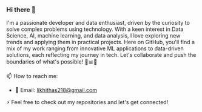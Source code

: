 ### Hi there 👋

I'm a passionate developer and data enthusiast, driven by the curiosity to solve complex problems using technology. With a keen interest in Data Science,  AI, machine learning, and data analysis, I love exploring new trends and applying them in practical projects. Here on GitHub, you'll find a mix of my work ranging from innovative ML applications to data-driven solutions, each reflecting my journey in tech. Let's collaborate and push the boundaries of what's possible! 🚀📊🤖

📫 How to reach me:
- 📧 Email: likhithas218@gmail.com

⚡ Feel free to check out my repositories and let's get connected!
<!--
**indla99/indla99** is a ✨ _special_ ✨ repository because its `README.md` (this file) appears on your GitHub profile.

Here are some ideas to get you started:

- 🔭 I’m currently working on ...
- 🌱 I’m currently learning ...
- 👯 I’m looking to collaborate on ...
- 🤔 I’m looking for help with ...
- 💬 Ask me about ...
- 📫 How to reach me: ...
- 😄 Pronouns: ...
- ⚡ Fun fact: ...
-->
